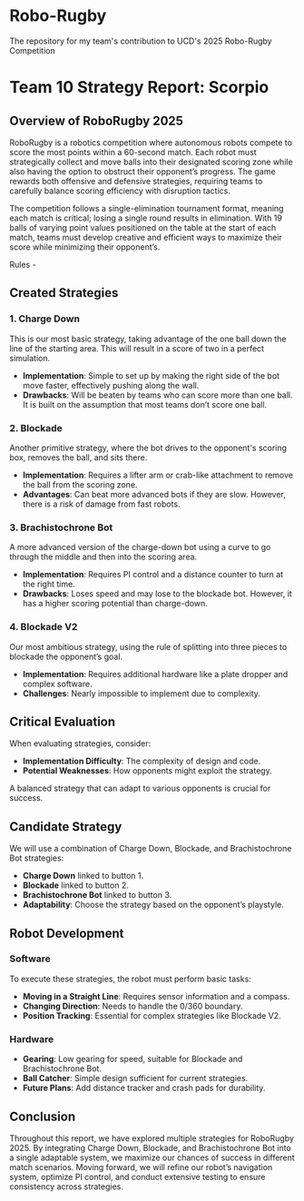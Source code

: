 # Robo-Rugby
The repository for my team's contribution to UCD's 2025 Robo-Rugby Competition
# Team 10 Strategy Report: Scorpio
## Overview of RoboRugby 2025

RoboRugby is a robotics competition where autonomous robots compete to score the most points within a 60-second match. Each robot must strategically collect and move balls into their designated scoring zone while also having the option to obstruct their opponent’s progress. The game rewards both offensive and defensive strategies, requiring teams to carefully balance scoring efficiency with disruption tactics.

The competition follows a single-elimination tournament format, meaning each match is critical; losing a single round results in elimination. With 19 balls of varying point values positioned on the table at the start of each match, teams must develop creative and efficient ways to maximize their score while minimizing their opponent’s.

Rules - 

## Created Strategies

### 1. Charge Down

This is our most basic strategy, taking advantage of the one ball down the line of the starting area. This will result in a score of two in a perfect simulation.

- **Implementation**: Simple to set up by making the right side of the bot move faster, effectively pushing along the wall.
- **Drawbacks**: Will be beaten by teams who can score more than one ball. It is built on the assumption that most teams don’t score one ball.

### 2. Blockade

Another primitive strategy, where the bot drives to the opponent's scoring box, removes the ball, and sits there.

- **Implementation**: Requires a lifter arm or crab-like attachment to remove the ball from the scoring zone.
- **Advantages**: Can beat more advanced bots if they are slow. However, there is a risk of damage from fast robots.

### 3. Brachistochrone Bot

A more advanced version of the charge-down bot using a curve to go through the middle and then into the scoring area.

- **Implementation**: Requires PI control and a distance counter to turn at the right time.
- **Drawbacks**: Loses speed and may lose to the blockade bot. However, it has a higher scoring potential than charge-down.

### 4. Blockade V2

Our most ambitious strategy, using the rule of splitting into three pieces to blockade the opponent’s goal.

- **Implementation**: Requires additional hardware like a plate dropper and complex software.
- **Challenges**: Nearly impossible to implement due to complexity.

## Critical Evaluation

When evaluating strategies, consider:
- **Implementation Difficulty**: The complexity of design and code.
- **Potential Weaknesses**: How opponents might exploit the strategy.

A balanced strategy that can adapt to various opponents is crucial for success.

## Candidate Strategy

We will use a combination of Charge Down, Blockade, and Brachistochrone Bot strategies:
- **Charge Down** linked to button 1.
- **Blockade** linked to button 2.
- **Brachistochrone Bot** linked to button 3.
- **Adaptability**: Choose the strategy based on the opponent’s playstyle.

## Robot Development

### Software

To execute these strategies, the robot must perform basic tasks:
- **Moving in a Straight Line**: Requires sensor information and a compass.
- **Changing Direction**: Needs to handle the 0/360 boundary.
- **Position Tracking**: Essential for complex strategies like Blockade V2.

### Hardware

- **Gearing**: Low gearing for speed, suitable for Blockade and Brachistochrone Bot.
- **Ball Catcher**: Simple design sufficient for current strategies.
- **Future Plans**: Add distance tracker and crash pads for durability.

## Conclusion

Throughout this report, we have explored multiple strategies for RoboRugby 2025. By integrating Charge Down, Blockade, and Brachistochrone Bot into a single adaptable system, we maximize our chances of success in different match scenarios. Moving forward, we will refine our robot’s navigation system, optimize PI control, and conduct extensive testing to ensure consistency across strategies.



